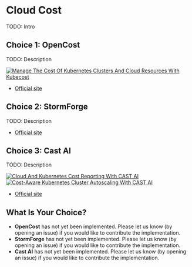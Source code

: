 # Cloud Cost

TODO: Intro

## Choice 1: OpenCost

TODO: Description

[![Manage The Cost Of Kubernetes Clusters And Cloud Resources With Kubecost](https://img.youtube.com/vi/GpChs_4exxQ/0.jpg)](https://youtu.be/GpChs_4exxQ)
* [Official site](https://opencost.io)

## Choice 2: StormForge

TODO: Description

* [Official site](https://stormforge.io)

## Choice 3: Cast AI

TODO: Description

[![Cloud And Kubernetes Cost Reporting With CAST AI](https://img.youtube.com/vi/_a5ZRoK9P0g/0.jpg)](https://youtu.be/_a5ZRoK9P0g)
[![Cost-Aware Kubernetes Cluster Autoscaling With CAST AI](https://img.youtube.com/vi/r2VS8DV1Lpk/0.jpg)](https://youtu.be/r2VS8DV1Lpk)
* [Official site](https://cast.ai)

## What Is Your Choice?

* **OpenCost** has not yet been implemented. Please let us know (by opening an issue) if you would like to contribute the implementation.
* **StormForge** has not yet been implemented. Please let us know (by opening an issue) if you would like to contribute the implementation.
* **Cast AI** has not yet been implemented. Please let us know (by opening an issue) if you would like to contribute the implementation.
